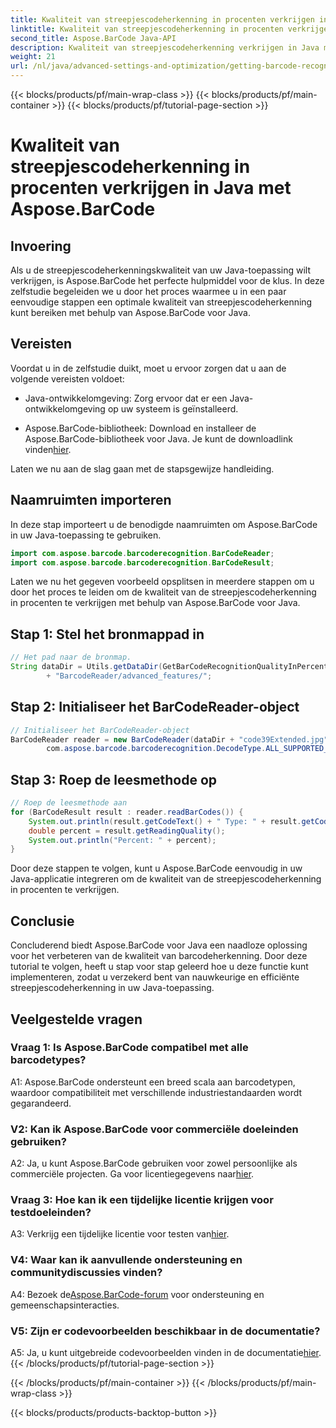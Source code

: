 ```yaml
---
title: Kwaliteit van streepjescodeherkenning in procenten verkrijgen in Java met Aspose.BarCode
linktitle: Kwaliteit van streepjescodeherkenning in procenten verkrijgen
second_title: Aspose.BarCode Java-API
description: Kwaliteit van streepjescodeherkenning verkrijgen in Java met Aspose.BarCode. Volg onze stap-voor-stap handleiding voor een optimaal resultaat.
weight: 21
url: /nl/java/advanced-settings-and-optimization/getting-barcode-recognition-quality-percent/
---
```


{{< blocks/products/pf/main-wrap-class >}}
{{< blocks/products/pf/main-container >}}
{{< blocks/products/pf/tutorial-page-section >}}

# Kwaliteit van streepjescodeherkenning in procenten verkrijgen in Java met Aspose.BarCode

## Invoering

Als u de streepjescodeherkenningskwaliteit van uw Java-toepassing wilt verkrijgen, is Aspose.BarCode het perfecte hulpmiddel voor de klus. In deze zelfstudie begeleiden we u door het proces waarmee u in een paar eenvoudige stappen een optimale kwaliteit van streepjescodeherkenning kunt bereiken met behulp van Aspose.BarCode voor Java.

## Vereisten

Voordat u in de zelfstudie duikt, moet u ervoor zorgen dat u aan de volgende vereisten voldoet:

- Java-ontwikkelomgeving: Zorg ervoor dat er een Java-ontwikkelomgeving op uw systeem is geïnstalleerd.

-  Aspose.BarCode-bibliotheek: Download en installeer de Aspose.BarCode-bibliotheek voor Java. Je kunt de downloadlink vinden[hier](https://releases.aspose.com/barcode/java/).

Laten we nu aan de slag gaan met de stapsgewijze handleiding.

## Naamruimten importeren

In deze stap importeert u de benodigde naamruimten om Aspose.BarCode in uw Java-toepassing te gebruiken.

```java
import com.aspose.barcode.barcoderecognition.BarCodeReader;
import com.aspose.barcode.barcoderecognition.BarCodeResult;


```

Laten we nu het gegeven voorbeeld opsplitsen in meerdere stappen om u door het proces te leiden om de kwaliteit van de streepjescodeherkenning in procenten te verkrijgen met behulp van Aspose.BarCode voor Java.

## Stap 1: Stel het bronmappad in

```java
// Het pad naar de bronmap.
String dataDir = Utils.getDataDir(GetBarCodeRecognitionQualityInPercent.class)
		+ "BarcodeReader/advanced_features/";
```

## Stap 2: Initialiseer het BarCodeReader-object

```java
// Initialiseer het BarCodeReader-object
BarCodeReader reader = new BarCodeReader(dataDir + "code39Extended.jpg",
		com.aspose.barcode.barcoderecognition.DecodeType.ALL_SUPPORTED_TYPES);
```

## Stap 3: Roep de leesmethode op

```java
// Roep de leesmethode aan
for (BarCodeResult result : reader.readBarCodes()) {
	System.out.println(result.getCodeText() + " Type: " + result.getCodeType());
	double percent = result.getReadingQuality();
	System.out.println("Percent: " + percent);
}
```

Door deze stappen te volgen, kunt u Aspose.BarCode eenvoudig in uw Java-applicatie integreren om de kwaliteit van de streepjescodeherkenning in procenten te verkrijgen.

## Conclusie

Concluderend biedt Aspose.BarCode voor Java een naadloze oplossing voor het verbeteren van de kwaliteit van barcodeherkenning. Door deze tutorial te volgen, heeft u stap voor stap geleerd hoe u deze functie kunt implementeren, zodat u verzekerd bent van nauwkeurige en efficiënte streepjescodeherkenning in uw Java-toepassing.

## Veelgestelde vragen

### Vraag 1: Is Aspose.BarCode compatibel met alle barcodetypes?

A1: Aspose.BarCode ondersteunt een breed scala aan barcodetypen, waardoor compatibiliteit met verschillende industriestandaarden wordt gegarandeerd.

### V2: Kan ik Aspose.BarCode voor commerciële doeleinden gebruiken?

 A2: Ja, u kunt Aspose.BarCode gebruiken voor zowel persoonlijke als commerciële projecten. Ga voor licentiegegevens naar[hier](https://purchase.aspose.com/buy).

### Vraag 3: Hoe kan ik een tijdelijke licentie krijgen voor testdoeleinden?

A3: Verkrijg een tijdelijke licentie voor testen van[hier](https://purchase.aspose.com/temporary-license/).

### V4: Waar kan ik aanvullende ondersteuning en communitydiscussies vinden?

 A4: Bezoek de[Aspose.BarCode-forum](https://forum.aspose.com/c/barcode/13) voor ondersteuning en gemeenschapsinteracties.

### V5: Zijn er codevoorbeelden beschikbaar in de documentatie?

 A5: Ja, u kunt uitgebreide codevoorbeelden vinden in de documentatie[hier](https://reference.aspose.com/barcode/java/).
{{< /blocks/products/pf/tutorial-page-section >}}

{{< /blocks/products/pf/main-container >}}
{{< /blocks/products/pf/main-wrap-class >}}

{{< blocks/products/products-backtop-button >}}
